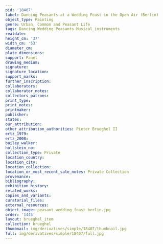 ```yaml
---
pid: '18407'
label: Dancing Peasants at a Wedding Feast in the Open Air (Berlin)
object_type: Painting
genre: Urban, Common and Peasant Life
tags: Dancing Wedding Peasants Musical_instruments
realdate: 
height_cm: '37'
width_cm: '53'
diameter_cm: 
plate_dimensions: 
support: Panel
drawing_medium: 
signature: 
signature_location: 
support_marks: 
further_inscription: 
collaborators: 
collaborator_notes: 
collectors_patrons: 
print_type: 
print_notes: 
printmaker: 
publisher: 
states: 
our_attribution: 
other_attribution_authorities: Pieter Brueghel II
ertz_1979: 
ertz_2008: 
bailey_walker: 
hollstein_no: 
collection_type: Private
location_country: 
location_city: 
location_collection: 
location_or_most_recent_sale_notes: Private Collection
provenance: 
bibliography: 
exhibition_history: 
related_works: 
copies_and_variants: 
curatorial_files: 
external_resources: 
object_image: peasant_wedding_feast_berlin.jpg
order: '1445'
layout: brueghel_item
collection: brueghel
thumbnail: img/derivatives/simple/18407/thumbnail.jpg
full: img/derivatives/simple/18407/full.jpg
---
```

